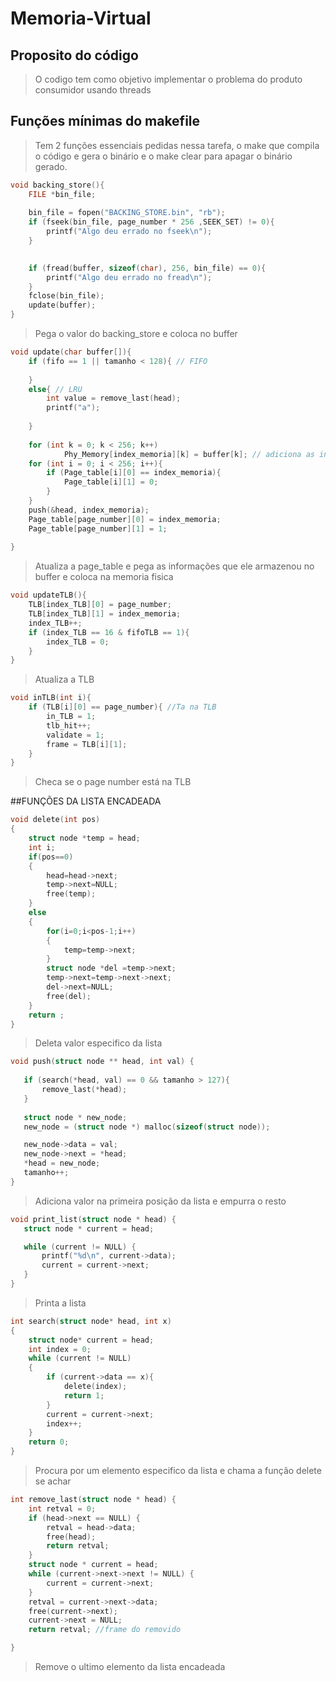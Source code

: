 # Memoria-Virtual

## Proposito do código

>O codigo tem como objetivo implementar o problema do produto consumidor usando threads

## Funções mínimas do makefile

> Tem 2 funções essenciais pedidas nessa tarefa, o make que compila o código e gera o binário e o make clear para apagar o binário gerado.
```c
void backing_store(){
    FILE *bin_file;
                    
    bin_file = fopen("BACKING_STORE.bin", "rb");
    if (fseek(bin_file, page_number * 256 ,SEEK_SET) != 0){
        printf("Algo deu errado no fseek\n");
    }

    
    if (fread(buffer, sizeof(char), 256, bin_file) == 0){
        printf("Algo deu errado no fread\n");
    }
    fclose(bin_file);
    update(buffer);
}
```
> Pega o valor do backing_store e coloca no buffer
```c
void update(char buffer[]){    
    if (fifo == 1 || tamanho < 128){ // FIFO
        
    }
    else{ // LRU
        int value = remove_last(head);
        printf("a");
        
    }
    
    for (int k = 0; k < 256; k++)
            Phy_Memory[index_memoria][k] = buffer[k]; // adiciona as informacoes na memoria
    for (int i = 0; i < 256; i++){
        if (Page_table[i][0] == index_memoria){
            Page_table[i][1] = 0;
        }
    }
    push(&head, index_memoria);
    Page_table[page_number][0] = index_memoria;
    Page_table[page_number][1] = 1; 
    
}
```
> Atualiza a page_table e pega as informações que ele armazenou no buffer e coloca na memoria fisica
```c
void updateTLB(){
    TLB[index_TLB][0] = page_number;
    TLB[index_TLB][1] = index_memoria;
    index_TLB++;
    if (index_TLB == 16 & fifoTLB == 1){
        index_TLB = 0;
    }
}
```
> Atualiza a TLB
```c
void inTLB(int i){ 
    if (TLB[i][0] == page_number){ //Ta na TLB
        in_TLB = 1;
        tlb_hit++;
        validate = 1;
        frame = TLB[i][1];
    }
}
```
> Checa se o page number está na TLB

##FUNÇÕES DA LISTA ENCADEADA

```c
void delete(int pos)
{
    struct node *temp = head;       
    int i;                    
    if(pos==0)
    {
        head=head->next;        
        temp->next=NULL;
        free(temp);       
    }
    else
    {
        for(i=0;i<pos-1;i++)
        {
            temp=temp->next;
        }
        struct node *del =temp->next;       
        temp->next=temp->next->next;  
        del->next=NULL;
        free(del);                         
    }
    return ;
}
 ```
 > Deleta valor especifico da lista
 ```c
void push(struct node ** head, int val) {
    
    if (search(*head, val) == 0 && tamanho > 127){
        remove_last(*head);
    }
        
    struct node * new_node;
    new_node = (struct node *) malloc(sizeof(struct node));

    new_node->data = val;
    new_node->next = *head;
    *head = new_node;
    tamanho++;
}
 ```
 > Adiciona valor na primeira posição da lista e empurra o resto
 ```c
void print_list(struct node * head) {
    struct node * current = head;

    while (current != NULL) {
        printf("%d\n", current->data);
        current = current->next;
    }
}
```
> Printa a lista
```c
int search(struct node* head, int x)
{
    struct node* current = head;  
    int index = 0;
    while (current != NULL)
    {
        if (current->data == x){
            delete(index);
            return 1;
        }
        current = current->next;
        index++;
    }
    return 0;
}
```
> Procura por um elemento especifico da lista e chama a função delete se achar
```c
int remove_last(struct node * head) {
    int retval = 0;
    if (head->next == NULL) {
        retval = head->data;
        free(head);
        return retval;
    }
    struct node * current = head;
    while (current->next->next != NULL) {
        current = current->next;
    }
    retval = current->next->data;
    free(current->next);
    current->next = NULL;
    return retval; //frame do removido

}
```
> Remove o ultimo elemento da lista encadeada
